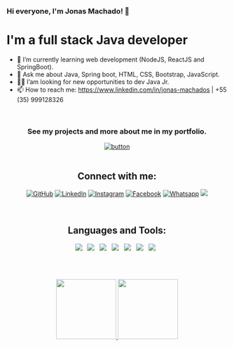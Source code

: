 <!--
**jonasmachados/jonasmachados** is a ✨ _special_ ✨ repository because its `README.md` (this file) appears on your GitHub profile.

Here are some ideas to get you started:

- 🔭 I’m currently working on ...
- 🌱 I’m currently learning ...
- 👯 I’m looking to collaborate on ...
- 🤔 I’m looking for help with ...
- 💬 Ask me about ...
- 📫 How to reach me: ...
- 😄 Pronouns: ...
- ⚡ Fun fact: ...
-->
<h3> Hi everyone, I'm Jonas Machado! 👋 </h3>

<h1> I'm a full stack Java developer </h1>

- 🌱 I’m currently learning web development (NodeJS, ReactJS and SpringBoot).
- 💬 Ask me about Java, Spring boot, HTML, CSS, Bootstrap, JavaScript.
- 🧑‍💻 I’am looking for new opportunities to dev Java Jr.
- 📫 How to reach me: https://www.linkedin.com/in/jonas-machados | +55 (35) 999128326 
<br>
<h3 align="center">See my projects and more about me in my portfolio.</h3>
<div align="center">
<a href="https://jonasmachado.netlify.app"><img src="https://user-images.githubusercontent.com/67349235/203813371-164a8a4e-08b2-4577-9c86-c4cb2c3feb58.png" alt="button"/></a>
</div>
<br>
<div align="center">
	<h2>Connect with me: </h2>
	<a href="https://github.com/jonasmachados"><img src="https://img.icons8.com/bubbles/50/000000/github.png" alt="GitHub"/></a>
	<a href="https://www.linkedin.com/in/jonas-machados/"><img src="https://img.icons8.com/bubbles/50/000000/linkedin.png" alt="LinkedIn"/></a>
	<a href="https://www.instagram.com/jonasmachado01"><img src="https://img.icons8.com/bubbles/50/000000/instagram.png" alt="Instagram"/></a>
  	<a href="https://web.facebook.com/jonas.machado.90/"><img src="https://img.icons8.com/bubbles/50/000000/facebook.png" alt="Facebook"/></a>
	<a href="https://api.whatsapp.com/send?phone=5535999128326"><img src="https://img.icons8.com/bubbles/50/000000/whatsapp" alt="Whatsapp"/></a>
	<a href="mailto:jonasmachado.ti@gmail.com"><img src="https://img.icons8.com/bubbles/50/000000/gmailhttps://img.icons8.com/bubbles/50/000000/gmail" />
</a>
</div>
<br><br>

<div align="center">
<h2>Languages and Tools: </h2>
<img src="https://img.shields.io/badge/Java%20-%23F7DF1E.svg?&style=for-the-badge&color=F7DF1E" />&nbsp;&nbsp;
<img src="https://img.shields.io/badge/Spring-6DB33F?style=for-the-badge&logo=spring&logoColor=white" />&nbsp;&nbsp;
<img src="https://img.shields.io/badge/HTML%20-%23F7DF1E.svg?&style=for-the-badge&color=E34F26" />&nbsp;&nbsp;
<img src="https://img.shields.io/badge/css%20-%23F7DF1E.svg?&style=for-the-badge&color=5BA8EE" />&nbsp;&nbsp;
<img src="https://img.shields.io/badge/JavaScript%20-%23F7DF1E.svg?&style=for-the-badge&color=F7DF1E" />&nbsp;&nbsp;
<img src="https://img.shields.io/badge/Bootstrap%20-%23F7DF1E.svg?&style=for-the-badge&color=7044A3" />&nbsp;&nbsp;
<img src="https://img.shields.io/badge/React-20232A?style=for-the-badge&logo=react&logoColor=61DAFB" />&nbsp;&nbsp;
</p>
</div>
<br><br>
 
<div>
<p align="center"> 
  <a href="https://github.com/jonasmachados">
  <img height="137px" src="https://github-readme-stats.vercel.app/api?username=jonasmachados&repo=jonasmachados_border=true&show_icons=true&include_all_commits=true&count_private=true&line_height=21&text_color=000&icon_color=000&bg_color=0,ea6161,ffc64d,fffc4d,52fa5a&theme=graywhite" /><!-- wi*quL3fcV -->
  <img height="137px" src="https://github-readme-stats.vercel.app/api/top-langs/?username=jonasmachados&repo=jonasmachados_border=true&layout=compact&langs_count=7&exclude_repo=comp426,Redventures-Movie-Quotes&text_color=000&icon_color=fff&bg_color=0,52fa5a,4dfcff,c64dff&theme=graywhite" /></a>
</div>

  
